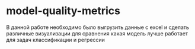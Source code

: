 # model-quality-metrics

В данной работе необходимо было выгрузить данные с excel и сделать различные визуализации для сравнения какая модель лучше работает для задач классификации и регрессии
